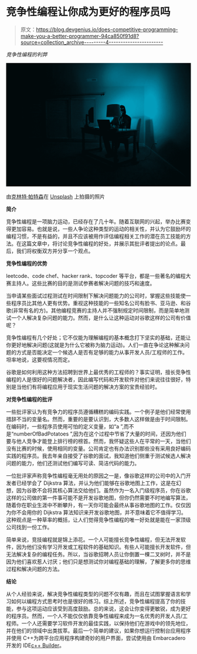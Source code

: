 # 竞争性编程让你成为更好的程序员吗

> 原文：<https://blog.devgenius.io/does-competitive-programming-make-you-a-better-programmer-94ca850f91d8?source=collection_archive---------4----------------------->

*竞争性编程的利弊*

![](img/5ee991ec76edbc1f1df6e897045bc5d0.png)

由[克林特·帕特森](https://unsplash.com/@cbpsc1)在 [Unsplash](https://unsplash.com/) 上拍摄的照片

**简介**

竞争性编程是一项脑力运动，已经存在了几十年。随着互联网的兴起，举办比赛变得更加容易。也就是说，一些人争论这种类型的运动的相关性，并认为它鼓励坏的编程习惯，不是有益的，并且不应该被用作评估编程相关工作的潜在员工技能的方法。在这篇文章中，将讨论竞争性编程的好处，并展示其批评者提出的论点。最后，我们将权衡双方并分享一个观点。

**竞争性编程的优势**

leetcode、code chef、hacker rank、topcoder 等平台，都是一些著名的编程大赛主持人。这些比赛的目的是测试参赛者解决问题的技巧和速度。

当申请某些面试过程测试在时间限制下解决问题能力的公司时，掌握这些技能使一些程序员比其他人更有优势。重视这种技能的一些知名公司有脸书、亚马逊、和谷歌(非常有名的方)。其他编程竞赛的主持人并不强制规定时间限制，而是简单地测试一个人解决复杂问题的能力。然而，是什么让这种运动对谷歌这样的公司有价值呢？

竞争性编程有几个好处；它不仅能为理解编程的基本概念打下坚实的基础，还能让你更好地解决问题(这就是为什么它被称为脑力运动)。人们一直在争论这种解决问题的方式是否能决定一个候选人是否有足够的能力从事开发人员/工程师的工作。坦率地说，这要视情况而定。

谷歌是如何利用这种方法招聘到世界上最优秀的工程师的？事实证明，擅长竞争性编程的人是很好的问题解决者，因此编写代码和开发软件对他们来说往往很好，特别是当他们有将编程应用于现实生活问题的解决方案的宝贵经验时。

**对竞争性编程的批评**

一些批评家认为有竞争力的程序员遵循糟糕的编码实践。一个例子是他们经常使用措辞不当的变量名。然而，重要的是要认识到，大多数人这样做是由于时间限制。在编码时，一些程序员使用可怕的定义变量，如“a ”,而不是“numberOfBadPotatoes ”,因为在这个过程中节省了大量的时间，还因为他们要与他人竞争才能登上排行榜的榜首。然而，我怀疑这些人在平常的一天，当他们没有比赛的时候，使用相同的变量。公司肯定也有办法识别那些没有采用良好编码实践的程序员。我去年亲自接受了谷歌的面试，我知道他们侧重于测试候选人解决问题的能力，他们还测试他们编写可读、简洁代码的能力。

一位批评家声称竞争性编程毫无用处的原因之一是，像谷歌这样的公司中的入门开发者已经学会了 Dijkstra 算法，并认为他们能够在谷歌地图上工作，这是在幻想，因为谷歌不会将其核心算法交给他们。虽然作为一名入门级程序员，你在谷歌这样的公司做的第一件事可能不是开发谷歌地图，但你仍然需要不时地编写算法，随着你在职业生涯中不断攀升，有一天你可能会最终从事谷歌地图的工作。仅仅因为你不会用你的 Dijkstra 算法知识来开发谷歌地图，并不意味着它不值得学习。这种观点是一种草率的概括，让人们觉得竞争性编程的唯一好处就是能在一家顶级公司找到一份工作。

简单来说，竞技编程就是锦上添花。一个人可能擅长竞争性编程，但无法开发软件，因为他们没有学习开发或工程软件的基础知识。有些人可能擅长开发软件，但无法解决复杂的编程任务。所以，当谷歌招聘人员让你倒置一棵二叉树时，并不是因为他们喜欢惹人讨厌；他们只是想测试你对编程基础的理解，了解更多你的思维过程和解决问题的方法。

**结论**

从个人经验来说，解决竞争性编程类型的问题不仅有趣，而且在试图掌握语言和学习如何以编程方式思考时也是很好的练习。综上所述，竞争性编程提高了你的技能，参与这项运动应该受到高度鼓励。总的来说，这会让你变得更敏锐，成为更好的程序员。然而，一个人不能仅仅依靠竞争性编程来成为一名优秀的开发人员/工程师。一个人还需要学习软件开发的最佳实践，以保持他们在游戏中的领先地位，并在他们的领域中出类拔萃。最后一个简单的建议，如果你想运行控制台应用程序并使用 C++为跨平台应用程序构建奇妙的用户界面，尝试使用由 Embarcadero 开发的 IDE[c++ Builder](https://www.embarcadero.com/products/cbuilder)。